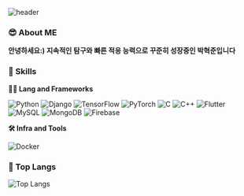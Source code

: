![header](https://capsule-render.vercel.app/api?type=venom&customColorList=0,2,5&height=200&text=HyukJun's+GitHub+&fontSize=60&fontAlign=50&fontAlignY=50&desc=Developer&descSize=20&descAlign=50&descAlignY=70)

### 😎 About ME
**안녕하세요:) 지속적인 탐구와 빠른 적응 능력으로 꾸준히 성장중인 박혁준입니다**

### 🦾 Skills
**🧑‍💻 Lang and Frameworks**

![Python](https://img.shields.io/badge/python-3776AB.svg?&style=for-the-badge&logo=python&logoColor=white) ![Django](https://img.shields.io/badge/django-092E20.svg?&style=for-the-badge&logo=django&logoColor=white) ![TensorFlow](https://img.shields.io/badge/tensorflow-FF6F00.svg?&style=for-the-badge&logo=tensorflow&logoColor=white) ![PyTorch](https://img.shields.io/badge/pytorch-EE4C2C.svg?&style=for-the-badge&logo=pytorch&logoColor=white) ![C](https://img.shields.io/badge/c-A8B9CC.svg?&style=for-the-badge&logo=c&logoColor=white) ![C++](https://img.shields.io/badge/C++-000000.svg?&style=for-the-badge) ![Flutter](https://img.shields.io/badge/flutter-02569B.svg?&style=for-the-badge&logo=flutter&logoColor=white) ![MySQL](https://img.shields.io/badge/mysql-4479A1.svg?&style=for-the-badge&logo=mysql&logoColor=white) ![MongoDB](https://img.shields.io/badge/mongodb-47A248.svg?&style=for-the-badge&logo=mongodb&logoColor=white) ![Firebase](https://img.shields.io/badge/firebase-FFCA28.svg?&style=for-the-badge&logo=firebase&logoColor=white) 

**🛠️ Infra and Tools**

![Docker](https://img.shields.io/badge/docker-2496ED.svg?&style=for-the-badge&logo=docker&logoColor=white) 

### 🚌 Top Langs
![Top Langs](https://github-readme-stats.vercel.app/api/top-langs/?username=seolranlee&layout=compact)
